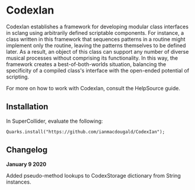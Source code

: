 # CodexIan

CodexIan establishes a framework for developing modular class interfaces in sclang using arbitrarily defined scriptable components. For instance, a class written in this framework that sequences patterns in a routine might implement only the routine, leaving the patterns themselves to be defined later. As a result, an object of this class can support any number of diverse musical processes without comprising its functionality. In this way, the framework creates a best-of-both-worlds situation, balancing the specificity of a compiled class's interface with the open-ended potential of scripting. 

For more on how to work with CodexIan, consult the HelpSource guide.

## Installation

In SuperCollider, evaluate the following: 

`Quarks.install("https://github.com/ianmacdougald/CodexIan");`

## Changelog 

**January 9 2020** 

Added pseudo-method lookups to CodexStorage dictionary from String instances. 
